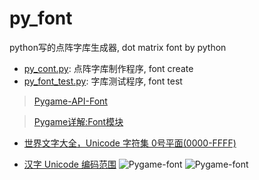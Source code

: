# py_font
python写的点阵字库生成器, dot matrix font by python

* [py_cont.py](py_cont.py): 点阵字库制作程序, font create
* [py_font_test.py](py_font_test/py_font_test.py): 字库测试程序, font test


> [Pygame-API-Font](https://www.pygame.org/docs/ref/font.html)

> [Pygame详解:Font模块](https://www.cnblogs.com/hilnx/p/12497380.html)

* [世界文字大全，Unicode 字符集 0号平面(0000-FFFF)](https://www.qqxiuzi.cn/zh/unicode-zifu.php?plane=0)

* [汉字 Unicode 编码范围](https://www.qqxiuzi.cn/zh/hanzi-unicode-bianma.php)
![Pygame-font](https://img2020.cnblogs.com/i-beta/453277/202003/453277-20200315140852951-203936950.png)
![Pygame-font](https://img2020.cnblogs.com/i-beta/453277/202003/453277-20200315141026716-1414189706.png)

